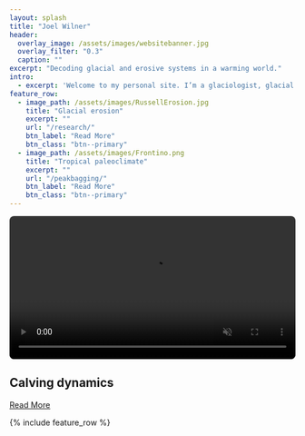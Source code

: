 ```yaml
---
layout: splash
title: "Joel Wilner"
header:
  overlay_image: /assets/images/websitebanner.jpg
  overlay_filter: "0.3"
  caption: ""
excerpt: "Decoding glacial and erosive systems in a warming world."
intro:
  - excerpt: 'Welcome to my personal site. I’m a glaciologist, glacial geologist, and adventurer.'
feature_row:
  - image_path: /assets/images/RussellErosion.jpg
    title: "Glacial erosion"
    excerpt: ""
    url: "/research/"
    btn_label: "Read More"
    btn_class: "btn--primary"
  - image_path: /assets/images/Frontino.png
    title: "Tropical paleoclimate"
    excerpt: ""
    url: "/peakbagging/"
    btn_label: "Read More"
    btn_class: "btn--primary"
---
```


<!-- Custom Calving Dynamics Video Card -->
<div class="feature__wrapper">
  <div class="feature__item">
    <div class="archive__item">
      <div class="archive__item-teaser">
        <video autoplay muted loop playsinline style="width: 100%; border-radius: 8px;">
          <source src="/assets/videos/RussellWebsite.mp4" type="video/mp4">
          Your browser does not support the video tag.
        </video>
      </div>
      <div class="archive__item-body">
        <h2 class="archive__item-title">Calving dynamics</h2>
        <a href="/aboutme/" class="btn btn--primary">Read More</a>
      </div>
    </div>
  </div>
</div>

<!-- The remaining image-based cards -->
{% include feature_row %}

